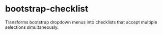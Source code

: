 # bootstrap-checklist
Transforms bootstrap dropdown menus into checklists that accept multiple selections simultaneously.
